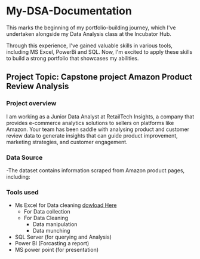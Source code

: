 # My-DSA-Documentation

This marks the beginning of my portfolio-building journey, which I've undertaken alongside my Data Analysis class at the Incubator Hub.  


Through this experience, I've gained valuable skills in various tools, including MS Excel, PowerBi and SQL. Now, I'm excited to apply these skills to build a strong portfolio that showcases my abilities.
## Project Topic: Capstone project Amazon Product Review Analysis
### Project overview
I am working as a Junior Data Analyst at RetailTech Insights, a company that provides e-commerce analytics solutions to sellers on platforms like Amazon. Your team has been saddle with analysing product and customer review data to generate insights that can
guide product improvement, marketing strategies, and customer engagement.


### Data Source 
-The dataset contains information scraped from Amazon product pages, including:

### Tools used
 - Ms Excel for Data cleaning [dowload Here](Http://www.microsoft.com)
    - For Data collection
    - For Data Cleaning
       - Data manipulation
       - Data munching
 - SQL Server (for querying and Analysis)
 - Power BI (Forcasting a report)
 - MS power point (for presentation)



 
